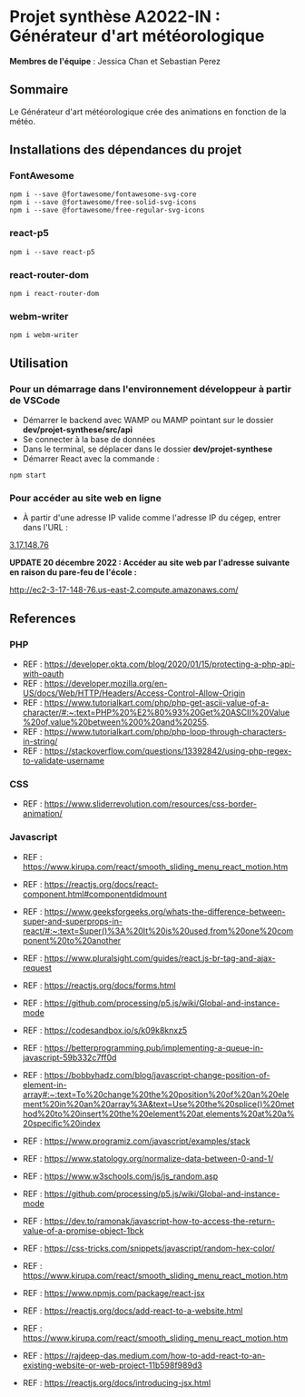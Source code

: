 # Projet synthèse A2022-IN : Générateur d'art météorologique
__Membres de l'équipe__ : Jessica Chan et Sebastian Perez
## Sommaire 
Le Générateur d'art météorologique crée des animations en fonction de la météo.

## Installations des dépendances du projet
### FontAwesome
```
npm i --save @fortawesome/fontawesome-svg-core
npm i --save @fortawesome/free-solid-svg-icons
npm i --save @fortawesome/free-regular-svg-icons
```
### react-p5
```
npm i --save react-p5
```
### react-router-dom
```
npm i react-router-dom
```
### webm-writer
```
npm i webm-writer
```


## Utilisation 
### Pour un démarrage dans l'environnement développeur à partir de VSCode
- Démarrer le backend avec WAMP ou MAMP pointant sur le dossier **dev/projet-synthese/src/api**
- Se connecter à la base de données 
- Dans le terminal, se déplacer dans le dossier **dev/projet-synthese** 
- Démarrer React avec la commande : 
```
npm start
```
### Pour accéder au site web en ligne 
- À partir d'une adresse IP valide comme l'adresse IP du cégep, entrer dans l'URL :

[3.17.148.76](http://3.17.148.76/)

**UPDATE 20 décembre 2022 : Accéder au site web par l'adresse suivante en raison du pare-feu de l'école :**

http://ec2-3-17-148-76.us-east-2.compute.amazonaws.com/


## References
### PHP
- REF : https://developer.okta.com/blog/2020/01/15/protecting-a-php-api-with-oauth
- REF : https://developer.mozilla.org/en-US/docs/Web/HTTP/Headers/Access-Control-Allow-Origin
- REF : https://www.tutorialkart.com/php/php-get-ascii-value-of-a-character/#:~:text=PHP%20%E2%80%93%20Get%20ASCII%20Value%20of,value%20between%200%20and%20255.
- REF : https://www.tutorialkart.com/php/php-loop-through-characters-in-string/
- REF : https://stackoverflow.com/questions/13392842/using-php-regex-to-validate-username
### CSS
- REF : https://www.sliderrevolution.com/resources/css-border-animation/ 
### Javascript
- REF : https://www.kirupa.com/react/smooth_sliding_menu_react_motion.htm 
- REF : https://reactjs.org/docs/react-component.html#componentdidmount
- REF : https://www.geeksforgeeks.org/whats-the-difference-between-super-and-superprops-in-react/#:~:text=Super()%3A%20It%20is%20used,from%20one%20component%20to%20another
- REF : https://www.pluralsight.com/guides/react.js-br-tag-and-ajax-request
- REF : https://reactjs.org/docs/forms.html
- REF : https://github.com/processing/p5.js/wiki/Global-and-instance-mode
- REF : https://codesandbox.io/s/k09k8knxz5
- REF : https://betterprogramming.pub/implementing-a-queue-in-javascript-59b332c7ff0d
 
- REF : https://bobbyhadz.com/blog/javascript-change-position-of-element-in-array#:~:text=To%20change%20the%20position%20of%20an%20element%20in%20an%20array%3A&text=Use%20the%20splice()%20method%20to%20insert%20the%20element%20at,elements%20at%20a%20specific%20index
- REF : https://www.programiz.com/javascript/examples/stack
- REF : https://www.statology.org/normalize-data-between-0-and-1/
- REF : https://www.w3schools.com/js/js_random.asp
- REF : https://github.com/processing/p5.js/wiki/Global-and-instance-mode
- REF : https://dev.to/ramonak/javascript-how-to-access-the-return-value-of-a-promise-object-1bck
- REF : https://css-tricks.com/snippets/javascript/random-hex-color/
- REF : https://www.kirupa.com/react/smooth_sliding_menu_react_motion.htm
- REF : https://www.npmjs.com/package/react-jsx
- REF : https://reactjs.org/docs/add-react-to-a-website.html
- REF : https://www.kirupa.com/react/smooth_sliding_menu_react_motion.htm
- REF : https://rajdeep-das.medium.com/how-to-add-react-to-an-existing-website-or-web-project-11b598f989d3
- REF : https://reactjs.org/docs/introducing-jsx.html
